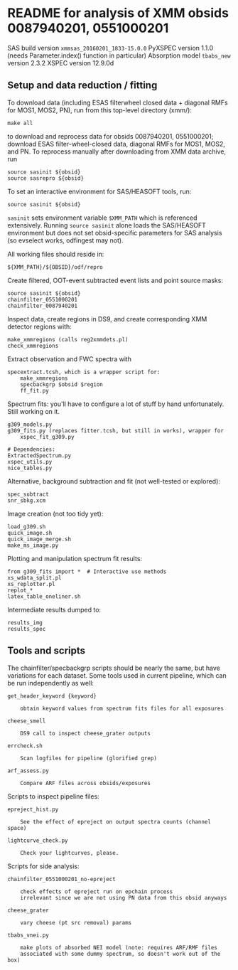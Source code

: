 README for analysis of XMM obsids 0087940201, 0551000201
========================================================

SAS build version `xmmsas_20160201_1833-15.0.0`
PyXSPEC version 1.1.0 (needs Parameter.index() function in particular)
Absorption model `tbabs_new` version 2.3.2
XSPEC version 12.9.0d

Setup and data reduction / fitting
----------------------------------

To download data (including ESAS filterwheel closed data + diagonal RMFs for
MOS1, MOS2, PN), run from this top-level directory (xmm/):

    make all

to download and reprocess data for obsids 0087940201, 0551000201; 
download ESAS filter-wheel-closed data, diagonal RMFs for MOS1, MOS2, and PN.
To reprocess manually after downloading from XMM data archive, run
    
    source sasinit ${obsid}
    source sasrepro ${obsid}

To set an interactive environment for SAS/HEASOFT tools, run:

    source sasinit ${obsid}

`sasinit` sets environment variable `$XMM_PATH` which is referenced
extensively.
Running `source sasinit` alone loads the SAS/HEASOFT environment but does not
set obsid-specific parameters for SAS analysis (so evselect works, odfingest
may not).

All working files should reside in:

    ${XMM_PATH}/${OBSID}/odf/repro

Create filtered, OOT-event subtracted event lists and point source masks:

    source sasinit ${obsid}
    chainfilter_0551000201
    chainfilter_0087940201

Inspect data, create regions in DS9, and create corresponding XMM detector
regions with:

    make_xmmregions (calls reg2xmmdets.pl)
    check_xmmregions

Extract observation and FWC spectra with

    specextract.tcsh, which is a wrapper script for:
        make_xmmregions
        specbackgrp $obsid $region
        ff_fit.py

Spectrum fits: you'll have to configure a lot of stuff by hand unfortunately.
Still working on it.

    g309_models.py
    g309_fits.py (replaces fitter.tcsh, but still in works), wrapper for
        xspec_fit_g309.py

    # Dependencies:
    ExtractedSpectrum.py
    xspec_utils.py
    nice_tables.py

Alternative, background subtraction and fit (not well-tested or explored):

    spec_subtract
    snr_sbkg.xcm

Image creation (not too tidy yet):

    load_g309.sh
    quick_image.sh
    quick_image_merge.sh
    make_ms_image.py

Plotting and manipulation spectrum fit results:

    from g309_fits import *  # Interactive use methods
    xs_wdata_split.pl
    xs_replotter.pl
    replot_*
    latex_table_oneliner.sh

Intermediate results dumped to:

    results_img
    results_spec




Tools and scripts
-----------------

The chainfilter/specbackgrp scripts should be nearly the same, but have
variations for each dataset.  Some tools used in current pipeline, which can be
run independently as well:

    get_header_keyword {keyword}

        obtain keyword values from spectrum fits files for all exposures

    cheese_smell

        DS9 call to inspect cheese_grater outputs

    errcheck.sh

        Scan logfiles for pipeline (glorified grep)

    arf_assess.py

        Compare ARF files across obsids/exposures

Scripts to inspect pipeline files:

    epreject_hist.py

        See the effect of epreject on output spectra counts (channel space)

    lightcurve_check.py

        Check your lightcurves, please.

Scripts for side analysis:

    chainfilter_0551000201_no-epreject

        check effects of epreject run on epchain process
        irrelevant since we are not using PN data from this obsid anyways

    cheese_grater

        vary cheese (pt src removal) params

    tbabs_vnei.py

        make plots of absorbed NEI model (note: requires ARF/RMF files
        associated with some dummy spectrum, so doesn't work out of the box)

